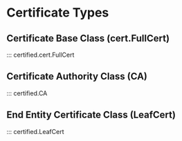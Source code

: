 # Certificate Types

## Certificate Base Class (cert.FullCert)

::: certified.cert.FullCert

## Certificate Authority Class (CA)

::: certified.CA


## End Entity Certificate Class (LeafCert)

::: certified.LeafCert
